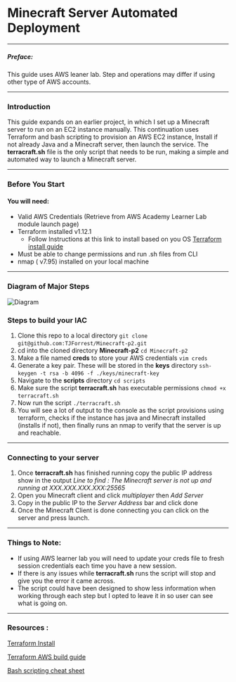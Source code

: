 # Minecraft Server Automated Deployment
--- 
##### Preface:
This guide uses AWS leaner lab. Step and operations may differ if using other type of AWS accounts. 

--- 
### Introduction 
This guide expands on an earlier project, in which I set up a Minecraft server to run on an EC2 instance manually. This continuation uses Terraform and bash scripting to provision an AWS EC2 instance, Install if not already Java and a Minecraft server, then launch the service. The **terracraft.sh** file is the only script that needs to be run, making a simple and automated way to launch a Minecraft server. 

---
### Before You Start
#### You will need:
- Valid AWS Credentials (Retrieve from AWS Academy Learner Lab module launch page)
- Terraform installed v1.12.1
	- Follow Instructions at this link to install based on you OS [Terraform install guide](https://developer.hashicorp.com/terraform/tutorials/aws-get-started/install-cli)
- Must be able to change permissions and run .sh files from CLI
- nmap ( v7.95) installed on your local machine


--- 
### Diagram of Major Steps 
![Diagram](\.images/MC_diag.drawio.png)


### Steps to build your IAC 
1. Clone this repo to a local directory
   `git clone git@github.com:TJForrest/Minecraft-p2.git`
2. cd into the cloned directory **Minecraft-p2**
   `cd Minecraft-p2`
3. Make a file named **creds** to store your AWS credentials 
   `vim creds`
4. Generate a key pair. These will be stored in the **keys** directory 
   `ssh-keygen -t rsa -b 4096 -f ./keys/minecraft-key`
5. Navigate to the **scripts** directory 
   `cd scripts`
6. Make sure the script **terracraft.sh** has executable permissions
   `chmod +x terracraft.sh`
7. Now run the script 
   `./terracraft.sh`
8. You will see a lot of output to the console as the script provisions  using terraform, checks if the instance has java and Minecraft installed (installs if not), then finally runs an nmap to verify that the server is up and reachable. 

---
### Connecting to your server
1. Once **terracraft.sh** has finished running copy the public IP address show in the output 
  *Line to find :
  The Minecraft server is not up and running at
  XXX.XXX.XXX.XXX:25565*
2. Open you Minecraft client and click *multiplayer* then *Add Server* 
3. Copy in the public IP to the *Server Address* bar and click done  
4. Once the Minecraft Client is done connecting you can click on the server and press launch. 
  
---
### Things to Note:
- If using AWS learner lab you will need to update your creds file to fresh session credentials each time you have a new session.
- If there is any issues while **terracraft.sh** runs the script will stop and give you the error it came across. 
- The script could have been designed to show less information when working through each step but I opted to leave it in so user can see what is going on. 

---
### Resources :
[Terraform Install](https://developer.hashicorp.com/terraform/tutorials/aws-get-started/install-cli)

[Terraform AWS build guide](https://developer.hashicorp.com/terraform/tutorials/aws-get-started/aws-build)

[Bash scripting cheat sheet](https://devhints.io/bash)
